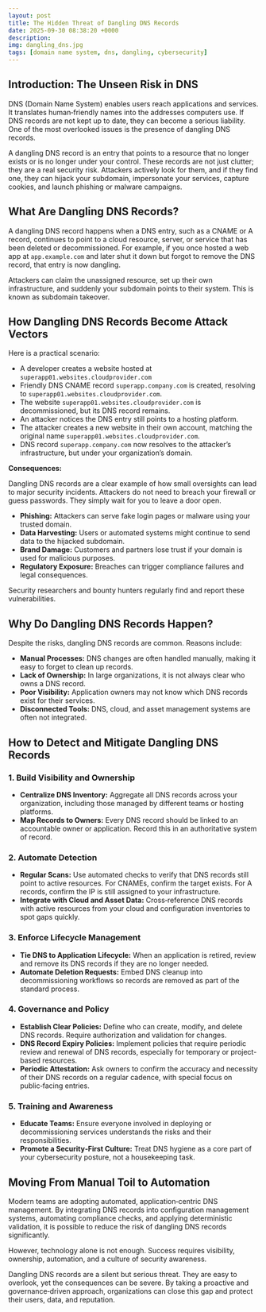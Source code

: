 ```yaml
---
layout: post
title: The Hidden Threat of Dangling DNS Records
date: 2025-09-30 08:38:20 +0000
description: 
img: dangling_dns.jpg
tags: [domain name system, dns, dangling, cybersecurity]
---
```


## Introduction: The Unseen Risk in DNS

DNS (Domain Name System) enables users reach applications and services. It translates human‑friendly names into the addresses computers use. If DNS records are not kept up to date, they can become a serious liability. One of the most overlooked issues is the presence of dangling DNS records.

A dangling DNS record is an entry that points to a resource that no longer exists or is no longer under your control. These records are not just clutter; they are a real security risk. Attackers actively look for them, and if they find one, they can hijack your subdomain, impersonate your services, capture cookies, and launch phishing or malware campaigns.

## What Are Dangling DNS Records?

A dangling DNS record happens when a DNS entry, such as a CNAME or A record, continues to point to a cloud resource, server, or service that has been deleted or decommissioned. For example, if you once hosted a web app at `app.example.com` and later shut it down but forgot to remove the DNS record, that entry is now dangling.

Attackers can claim the unassigned resource, set up their own infrastructure, and suddenly your subdomain points to their system. This is known as subdomain takeover.

## How Dangling DNS Records Become Attack Vectors

Here is a practical scenario:

- A developer creates a website hosted at `superapp01.websites.cloudprovider.com`
- Friendly DNS CNAME record `superapp.company.com` is created, resolving to `superapp01.websites.cloudprovider.com`.
- The website `superapp01.websites.cloudprovider.com` is decommissioned, but its DNS record remains.
- An attacker notices the DNS entry still points to a hosting platform.
- The attacker creates a new website in their own account, matching the original name `superapp01.websites.cloudprovider.com`.
- DNS record `superapp.company.com` now resolves to the attacker’s infrastructure, but under your organization’s domain.

**Consequences:**

Dangling DNS records are a clear example of how small oversights can lead to major security incidents. Attackers do not need to breach your firewall or guess passwords. They simply wait for you to leave a door open.

- **Phishing:** Attackers can serve fake login pages or malware using your trusted domain.
- **Data Harvesting:** Users or automated systems might continue to send data to the hijacked subdomain.
- **Brand Damage:** Customers and partners lose trust if your domain is used for malicious purposes.
- **Regulatory Exposure:** Breaches can trigger compliance failures and legal consequences.

Security researchers and bounty hunters regularly find and report these vulnerabilities.

## Why Do Dangling DNS Records Happen?

Despite the risks, dangling DNS records are common. Reasons include:

- **Manual Processes:** DNS changes are often handled manually, making it easy to forget to clean up records.
- **Lack of Ownership:** In large organizations, it is not always clear who owns a DNS record.
- **Poor Visibility:** Application owners may not know which DNS records exist for their services.
- **Disconnected Tools:** DNS, cloud, and asset management systems are often not integrated.


## How to Detect and Mitigate Dangling DNS Records

### 1. Build Visibility and Ownership

- **Centralize DNS Inventory:** Aggregate all DNS records across your organization, including those managed by different teams or hosting platforms.
- **Map Records to Owners:** Every DNS record should be linked to an accountable owner or application. Record this in an authoritative system of record.

### 2. Automate Detection

- **Regular Scans:** Use automated checks to verify that DNS records still point to active resources. For CNAMEs, confirm the target exists. For A records, confirm the IP is still assigned to your infrastructure.
- **Integrate with Cloud and Asset Data:** Cross‑reference DNS records with active resources from your cloud and configuration inventories to spot gaps quickly.

### 3. Enforce Lifecycle Management

- **Tie DNS to Application Lifecycle:** When an application is retired, review and remove its DNS records if they are no longer needed.
- **Automate Deletion Requests:** Embed DNS cleanup into decommissioning workflows so records are removed as part of the standard process.

### 4. Governance and Policy

- **Establish Clear Policies:** Define who can create, modify, and delete DNS records. Require authorization and validation for changes.
- **DNS Record Expiry Policies:** Implement policies that require periodic review and renewal of DNS records, especially for temporary or project-based resources.
- **Periodic Attestation:** Ask owners to confirm the accuracy and necessity of their DNS records on a regular cadence, with special focus on public‑facing entries.

### 5. Training and Awareness

- **Educate Teams:** Ensure everyone involved in deploying or decommissioning services understands the risks and their responsibilities.
- **Promote a Security‑First Culture:** Treat DNS hygiene as a core part of your cybersecurity posture, not a housekeeping task.

## Moving From Manual Toil to Automation

Modern teams are adopting automated, application‑centric DNS management. By integrating DNS records into configuration management systems, automating compliance checks, and applying deterministic validation, it is possible to reduce the risk of dangling DNS records significantly.

However, technology alone is not enough. Success requires visibility, ownership, automation, and a culture of security awareness.

Dangling DNS records are a silent but serious threat. They are easy to overlook, yet the consequences can be severe. By taking a proactive and governance‑driven approach, organizations can close this gap and protect their users, data, and reputation.

